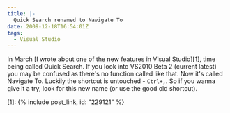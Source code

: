 ```yaml
---
title: |-
  Quick Search renamed to Navigate To
date: 2009-12-18T16:54:01Z
tags:
  - Visual Studio
---
```

In March [I wrote about one of the new features in Visual Studio][1], time being called Quick Search. If you look into VS2010 Beta 2 (current latest) you may be confused as there's no function called like that. Now it's called Navigate To. Luckily the shortcut is untouched - `Ctrl+,`. So if you wanna give it a try, look for this new name (or use the good old shortcut).

[1]: {% include post_link, id: "229121" %}